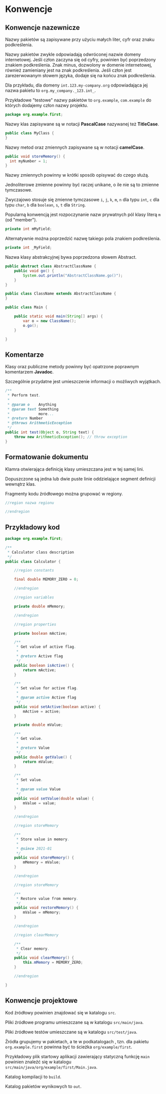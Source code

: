Konwencje
=========

Konwencje nazewnicze
--------------------

Nazwy pakietów są zapisywane przy użyciu małych liter, cyfr oraz znaku podkreślenia.

Nazwy pakietów zwykle odpowiadają odwróconej nazwie domeny internetowej.
Jeśli człon zaczyna się od cyfry, powinien być poprzedzony znakiem podkreślenia.
Znak minus, dozwolony w domenie internetowej, również zamieniany jest na znak podkreślenia.
Jeśli człon jest zarezerwowanym słowem języka, dodaje się na końcu znak podkreślenia.

Dla przykładu, dla domeny ``int.123.my-company.org`` odpowiadająca jej nazwa pakietu to ``org.my_company._123.int_``.

Przykładowe "testowe" nazwy pakietów to ``org.example``, ``com.example`` do których dodajemy człon nazwy projektu.

```java
package org.example.first;
```

Nazwy klas zapisywane są w notacji **PascalCase** nazywanej też **TitleCase**.

```java
public class MyClass {
}
```

Nazwy metod oraz zmiennych zapisywane są w notacji **camelCase**.

```java
public void storeMemory() {
  int myNumber = 1;
}
```

Nazwy zmiennych powinny w krótki sposób opisywać do czego służą.

Jednoliterowe zmienne powinny być raczej unikane, o ile nie są to zmienne tymczasowe.

Zwyczajowo stosuje się zmienne tymczasowe ``i``, ``j``, ``k``, ``m``, ``n`` dla typu ``int``, ``c`` dla typu ``char``, ``b`` dla ``boolean``, ``s``, ``t`` dla ``String``.

Popularną konwencją jest rozpoczynanie nazw prywatnych pól klasy literą ``m`` (od "member").

```java
private int mMyField;
```

Alternatywnie można poprzedzić nazwę takiego pola znakiem podkreślenia.

```java
private int _MyField;
```

Nazwa klasy abstrakcyjnej bywa poprzedzona słowem Abstract.

```java
public abstract class AbstractClassName {
    public void go() {
        System.out.println("AbstractClassName.go()");
    }
}

public class ClassName extends AbstractClassName {
}

public class Main {

    public static void main(String[] args) {
        var o = new ClassName();
        o.go();
    }

}
```

Komentarze
----------

Klasy oraz publiczne metody powinny być opatrzone poprawnym komentarzem **Javadoc**.

Szczególnie przydatne jest umieszczenie informacji o możliwych wyjątkach.

```java
/**
 * Perform test.
 *
 * @param o    Anything
 * @param text Something
 *             more...
 * @return Number
 * @throws ArithmeticException
 */
public int test(Object o, String text) {
    throw new ArithmeticException(); // throw exception
}
```

Formatowanie dokumentu
----------------------

Klamra otwierająca definicję klasy umieszczana jest w tej samej lini.

Dopuszczone są jedna lub dwie puste linie oddzielające segment definicji wewnątrz klas.

Fragmenty kodu źródłowego można grupować w regiony.  

```java
//region nazwa regionu

//endregion
```

Przykładowy kod
---------------

```java
package org.example.first;

/**
 * Calculator class description
 */
public class Calculator {

    //region constants

    final double MEMORY_ZERO = 0;

    //endregion

    //region variables

    private double mMemory;

    //endregion

    //region properties

    private boolean mActive;

    /**
     * Get value of active flag.
     *
     * @return Active flag
     */
    public boolean isActive() {
        return mActive;
    }

    /**
     * Set value for active flag.
     *
     * @param active Active flag
     */
    public void setActive(boolean active) {
        mActive = active;
    }

    private double mValue;

    /**
     * Get value.
     *
     * @return Value
     */
    public double getValue() {
        return mValue;
    }

    /**
     * Set value.
     *
     * @param value Value
     */
    public void setValue(double value) {
        mValue = value;
    }

    //endregion

    //region storeMemory

    /**
     * Store value in memory.
     *
     * @since 2021-01
     */
    public void storeMemory() {
        mMemory = mValue;
    }

    //endregion

    //region storeMemory

    /**
     * Restore value from memory.
     */
    public void restoreMemory() {
        mValue = mMemory;
    }

    //endregion

    //region clearMemory

    /**
     * Clear memory.
     */
    public void clearMemory() {
        this.mMemory = MEMORY_ZERO;
    }

    //endregion

}
```

Konwencje projektowe
--------------------

Kod źródłowy powinien znajdować się w katalogu ``src``.

Pliki źródłowe programu umieszczane są w katalogu ``src/main/java``.

Pliki źródłowe testów umieszczane są w katalogu ``src/test/java``.

Źródła grupujemy w pakietach, a te w podkatalogach , tzn. dla pakietu ``org.example.first`` powinna być to ścieżka ``org/example/first``.

Przykładowy plik startowy aplikacji zawierający statyczną funkcję ``main`` powinien znaleźć się w katalogu ``src/main/java/org/example/first/Main.java``.

Katalog kompilacji to ``build``.

Katalog pakietów wynikowych to ``out``.
